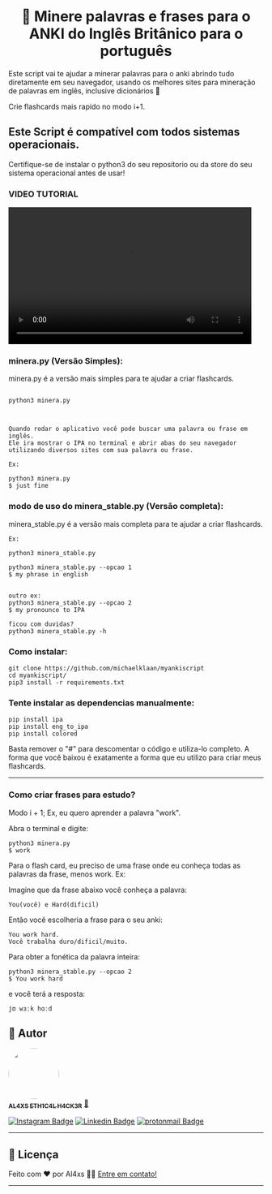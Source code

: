 <h1 align="center"> 👑 Minere palavras e frases para o ANKI do Inglês Britânico para o português </h1>

Este script vai te ajudar a minerar palavras para o anki abrindo tudo diretamente em seu navegador, usando os melhores sites para mineração de palavras em inglês, inclusive dicionários 👑

Crie flashcards mais rapido no modo i+1.

## Este Script é compatível com todos sistemas operacionais.

Certifique-se de instalar o python3 do seu repositorio ou da store do seu sistema operacional antes de usar!

### VIDEO TUTORIAL

<video controls width="480" height="270">
  <source src="tutorial.mp4" type="video/mp4">
  Seu navegador não suporta a tag de vídeo.
</video>


### minera.py (Versão Simples):

minera.py é a versão mais simples para te ajudar a criar flashcards.

```

python3 minera.py



Quando rodar o aplicativo você pode buscar uma palavra ou frase em inglês.
Ele ira mostrar o IPA no terminal e abrir abas do seu navegador utilizando diversos sites com sua palavra ou frase.

Ex:

python3 minera.py
$ just fine
```

### modo de uso do minera_stable.py (Versão completa):

minera_stable.py é a versão mais completa para te ajudar a criar flashcards.

```
Ex:

python3 minera_stable.py

python3 minera_stable.py --opcao 1
$ my phrase in english


outro ex:
python3 minera_stable.py --opcao 2
$ my pronounce to IPA

ficou com duvidas?
python3 minera_stable.py -h

```

### Como instalar:

```
git clone https://github.com/michaelklaan/myankiscript
cd myankiscript/
pip3 install -r requirements.txt
```

### Tente instalar as dependencias manualmente:

```
pip install ipa
pip install eng_to_ipa
pip install colored

```

Basta remover o "#" para descomentar o código e utiliza-lo completo.
A forma que você baixou é exatamente a forma que eu utilizo para criar meus flashcards.

---

### Como criar frases para estudo?

Modo i + 1;
Ex, eu quero aprender a palavra "work".

Abra o terminal e digite:

```
python3 minera.py
$ work
```

Para o flash card, eu preciso de uma frase onde eu conheça todas as palavras da frase, menos work.
Ex:

Imagine que da frase abaixo você conheça a palavra:

```
You(você) e Hard(dificil)
```

Então você escolheria a frase para o seu anki:

```
You work hard.
Você trabalha duro/dificil/muito.
```

Para obter a fonética da palavra inteira:

```
python3 minera_stable.py --opcao 2
$ You work hard
```

e você terá a resposta:

```
jʊ wɜːk hɑːd

```

## 🦸 Autor

<a href="https://github.com/al4xs">
 <img style="border-radius: 50%;" src="https://avatars.githubusercontent.com/u/40411471?v=4" width="100px;" alt=""/>
 <br />
 <sub><b>AL4XS ETH1C4L H4CK3R</b></sub></a> <a href="http://al4xs.github.io/" title="Github Personal Blog"> 🚀</a>
 <br />

[![Instagram Badge](https://img.shields.io/badge/-@michaelferral4xs-1ca0f1?style=flat-square&labelColor=1ca0f1&logo=instagram&logoColor=white&link=https://instagram.com/michaelferral4xs)](https://instagram.com/michaelferral4xs)
[![Linkedin Badge](https://img.shields.io/badge/-Al4xs-blue?style=flat-square&logo=Linkedin&logoColor=white&link=https://www.linkedin.com/in/michael-al4xs/)](https://www.linkedin.com/in/michael-al4xs/)
[![protonmail Badge](https://img.shields.io/badge/-@al4xs@protonmail.com-c14438?style=flat-square&logo=protonmail&logoColor=white&link=mailto:al4xs@protonmail.com)](mailto:al4xs@protonmail.com)

---

## 📝 Licença

Feito com ❤️ por Al4xs 👋🏽 [Entre em contato!](https://www.linkedin.com/in/michael-al4xs/)

---

